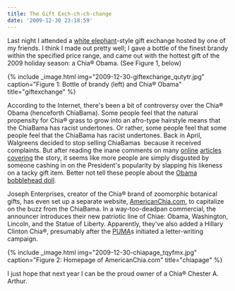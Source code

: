 ```yaml
---
title: The Gift Exch-ch-ch-change
date: '2009-12-30 23:18:59'
---
```



Last night I attended a [white elephant](http://en.wikipedia.org/wiki/White_elephant_gift_exchange)-style gift exchange hosted by one of my friends. I think I made out pretty well; I gave a bottle of the finest brandy within the specified price range, and came out with the hottest gift of the 2009 holiday season: a Chia® Obama. (See Figure 1, below)

{% include _image.html img="2009-12-30-giftexchange_qutytr.jpg" caption="Figure 1: Bottle of brandy (left) and Chia® Obama" title="giftexchange"  %}

According to the Internet, there's been a bit of controversy over the Chia® Obama (henceforth ChiaBama). Some people feel that the natural propensity for Chia® grass to grow into an afro-type hairstyle means that the ChiaBama has racist undertones. Or rather, some people feel that some people feel that the ChiaBama has racist undertones. Back in April, Walgreens decided to stop selling ChiaBamas  because it received complaints. But after reading the inane comments on many [online](http://www.wired.com/threatlevel/2009/04/wallgreens-pull/) [articles](http://www.nydailynews.com/news/politics/2009/04/08/2009-04-08_hairy_uproar_over_drugstore_obama-2.html) [covering](http://perezhilton.com/2009-04-08-chia-obama-head-offends) the story, it seems like more people are simply disgusted by someone cashing in on the President's popularity by slapping his likeness on a tacky gift item. Better not tell these people about the [Obama bobblehead doll](http://www.amazon.com/FunKo-8530-President-Obama-Wobbler/dp/B001M0MQ5Y).

Joseph Enterprises, creator of the Chia® brand of zoomorphic botanical gifts, has even set up a separate website, [AmericanChia.com](http://www.americanchia.com), to capitalize on the buzz from the ChiaBama. In a way-too-deadpan commercial, the announcer introduces their new patriotic line of Chiae: Obama, Washington, Lincoln, and the Statue of Liberty. Apparently, they've also added a Hillary Clinton Chia®, presumably after the [PUMA](http://www.guardian.co.uk/world/2008/jun/07/hillaryclinton.barackobama)s initiated a letter-writing campaign.

{% include _image.html img="2009-12-30-chiapage_tqyfmx.jpg" caption="Figure 2: Homepage of AmericanChia.com" title="chiapage"  %}

I just hope that next year I can be the proud owner of a Chia® Chester A. Arthur.


